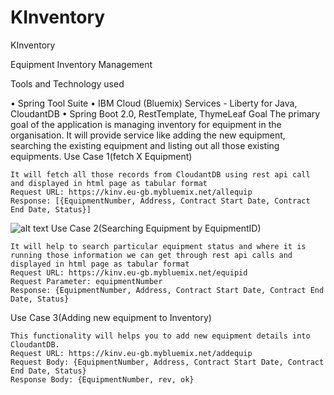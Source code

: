 # KInventory
KInventory


Equipment Inventory Management

Tools and Technology used

•	Spring Tool Suite
•	IBM Cloud (Bluemix) Services - Liberty for Java, CloudantDB
•	Spring Boot 2.0, RestTemplate, ThymeLeaf
Goal
The primary goal of the application is managing inventory for equipment in the organisation. It will provide service like adding the new equipment, searching the existing equipment and listing out all those existing  equipments. 
Use Case 1(fetch X Equipment)
	
	It will fetch all those records from CloudantDB using rest api call and displayed in html page as tabular format 
	Request URL: https://kinv.eu-gb.mybluemix.net/allequip
	Response: [{EquipmentNumber, Address, Contract Start Date, Contract End Date, Status}]

 ![alt text](https://raw.githubusercontent.com/kingofhappy/KInventory/master/images/to/img1.png)
Use Case 2(Searching Equipment by EquipmentID)

	It will help to search particular equipment status and where it is running those information we can get through rest api calls and displayed in html page as tabular format 
	Request URL: https://kinv.eu-gb.mybluemix.net/equipid
	Request Parameter: equipmentNumber
	Response: {EquipmentNumber, Address, Contract Start Date, Contract End Date, Status}

 


 



Use Case 3(Adding new equipment to Inventory)
	
	This functionality will helps you to add new equipment details into CloudantDB.
	Request URL: https://kinv.eu-gb.mybluemix.net/addequip
	Request Body: {EquipmentNumber, Address, Contract Start Date, Contract End Date, Status}
	Response Body: {EquipmentNumber, rev, ok}
	
 

 
